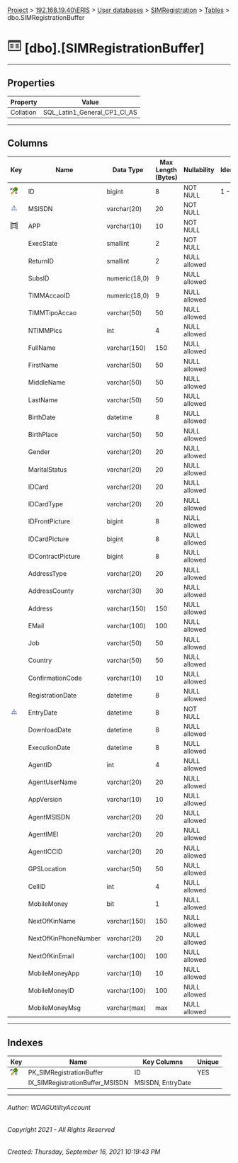 #### 

[Project](../../../../index.md) > [192.168.19.40\\ERIS](../../../index.md) > [User databases](../../index.md) > [SIMRegistration](../index.md) > [Tables](Tables.md) > dbo.SIMRegistrationBuffer

# ![Tables](../../../../Images/Table32.png) [dbo].[SIMRegistrationBuffer]

---

## <a name="#properties"></a>Properties

| Property | Value |
|---|---|
| Collation | SQL_Latin1_General_CP1_CI_AS |


---

## <a name="#columns"></a>Columns

| Key | Name | Data Type | Max Length (Bytes) | Nullability | Identity | Default |
|---|---|---|---|---|---|---|
| [![Cluster Primary Key PK_SIMRegistrationBuffer: ID](../../../../Images/pkcluster.png)](#indexes) | ID | bigint | 8 | NOT NULL | 1 - 1 |  |
| [![Indexes IX_SIMRegistrationBuffer_MSISDN](../../../../Images/Index.png)](#indexes) | MSISDN | varchar(20) | 20 | NOT NULL |  |  |
| [![Check Constraints CHK_SimRegBuff_APP : ([APP]='MIG' OR [APP]='TEST' OR [APP]='SIMREG' OR [APP]='SMSREG' OR [APP]='TIMM-OS' OR [APP]='TIMM-CC')](../../../../Images/c-constraint.png)](#checkconstraints) | APP | varchar(10) | 10 | NOT NULL |  |  |
|  | ExecState | smallint | 2 | NOT NULL |  | ((0)) |
|  | ReturnID | smallint | 2 | NULL allowed |  | ((0)) |
|  | SubsID | numeric(18,0) | 9 | NULL allowed |  |  |
|  | TIMMAccaoID | numeric(18,0) | 9 | NULL allowed |  |  |
|  | TIMMTipoAccao | varchar(50) | 50 | NULL allowed |  |  |
|  | NTIMMPics | int | 4 | NULL allowed |  |  |
|  | FullName | varchar(150) | 150 | NULL allowed |  |  |
|  | FirstName | varchar(50) | 50 | NULL allowed |  |  |
|  | MiddleName | varchar(50) | 50 | NULL allowed |  |  |
|  | LastName | varchar(50) | 50 | NULL allowed |  |  |
|  | BirthDate | datetime | 8 | NULL allowed |  |  |
|  | BirthPlace | varchar(50) | 50 | NULL allowed |  |  |
|  | Gender | varchar(20) | 20 | NULL allowed |  |  |
|  | MaritalStatus | varchar(20) | 20 | NULL allowed |  |  |
|  | IDCard | varchar(20) | 20 | NULL allowed |  |  |
|  | IDCardType | varchar(20) | 20 | NULL allowed |  |  |
|  | IDFrontPicture | bigint | 8 | NULL allowed |  |  |
|  | IDCardPicture | bigint | 8 | NULL allowed |  |  |
|  | IDContractPicture | bigint | 8 | NULL allowed |  |  |
|  | AddressType | varchar(20) | 20 | NULL allowed |  |  |
|  | AddressCounty | varchar(30) | 30 | NULL allowed |  |  |
|  | Address | varchar(150) | 150 | NULL allowed |  |  |
|  | EMail | varchar(100) | 100 | NULL allowed |  |  |
|  | Job | varchar(50) | 50 | NULL allowed |  |  |
|  | Country | varchar(50) | 50 | NULL allowed |  |  |
|  | ConfirmationCode | varchar(10) | 10 | NULL allowed |  |  |
|  | RegistrationDate | datetime | 8 | NULL allowed |  |  |
| [![Indexes IX_SIMRegistrationBuffer_MSISDN](../../../../Images/Index.png)](#indexes) | EntryDate | datetime | 8 | NOT NULL |  | (getdate()) |
|  | DownloadDate | datetime | 8 | NULL allowed |  |  |
|  | ExecutionDate | datetime | 8 | NULL allowed |  |  |
|  | AgentID | int | 4 | NULL allowed |  |  |
|  | AgentUserName | varchar(20) | 20 | NULL allowed |  |  |
|  | AppVersion | varchar(10) | 10 | NULL allowed |  |  |
|  | AgentMSISDN | varchar(20) | 20 | NULL allowed |  |  |
|  | AgentIMEI | varchar(20) | 20 | NULL allowed |  |  |
|  | AgentICCID | varchar(20) | 20 | NULL allowed |  |  |
|  | GPSLocation | varchar(50) | 50 | NULL allowed |  |  |
|  | CellID | int | 4 | NULL allowed |  |  |
|  | MobileMoney | bit | 1 | NULL allowed |  |  |
|  | NextOfKinName | varchar(150) | 150 | NULL allowed |  |  |
|  | NextOfKinPhoneNumber | varchar(20) | 20 | NULL allowed |  |  |
|  | NextOfKinEmail | varchar(100) | 100 | NULL allowed |  |  |
|  | MobileMoneyApp | varchar(10) | 10 | NULL allowed |  |  |
|  | MobileMoneyID | varchar(100) | 100 | NULL allowed |  |  |
|  | MobileMoneyMsg | varchar(max) | max | NULL allowed |  |  |


---

## <a name="#indexes"></a>Indexes

| Key | Name | Key Columns | Unique |
|---|---|---|---|
| [![Cluster Primary Key PK_SIMRegistrationBuffer: ID](../../../../Images/pkcluster.png)](#indexes) | PK_SIMRegistrationBuffer | ID | YES |
|  | IX_SIMRegistrationBuffer_MSISDN | MSISDN, EntryDate |  |


---

###### Author:  WDAGUtilityAccount

###### Copyright 2021 - All Rights Reserved

###### Created: Thursday, September 16, 2021 10:19:43 PM

